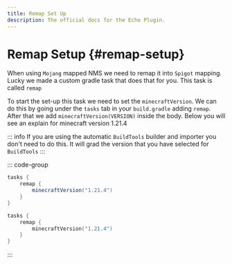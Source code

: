 ```yaml
---
title: Remap Set Up
description: The official docs for the Echo Plugin.
---
```


# Remap Setup {#remap-setup}
When using `Mojang` mapped NMS we need to remap it into `Spigot` mapping. Lucky we made a custom gradle task that does that for you. This task is called `remap`

To start the set-up this task we need to set the `minecraftVersion`. We can do this by going under the `tasks` tab in your `build.gradle` adding `remap`.
After that we add `minecraftVersion(VERSION)` inside the body. Below you will see an explain for minecraft version 1.21.4 

::: info
If you are using the automatic `BuildTools` builder and importer you don't need to do this. It will grad the version that you have selected for `BuildTools`
:::

::: code-group
```groovy [Groovy DSL]
tasks {
    remap {
        minecraftVersion("1.21.4")
    }
}
```
```kotlin [Kotlin DSL]
tasks {
    remap {
        minecraftVersion("1.21.4")
    }
}
```
:::